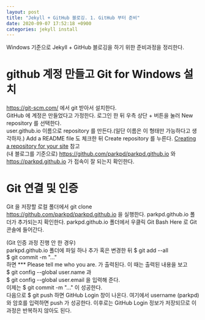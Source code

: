 ```yaml
---
layout: post
title: "Jekyll + GitHub 블로깅. 1. GitHub 부터 준비"
date: 2020-09-07 17:52:18 +0900
categories: jekyll install
---
```

Windows 기준으로 Jekyll + GitHub 블로깅을 하기 위한 준비과정을 정리한다.  
# github 계정 만들고 Git for Windows 설치
<https://git-scm.com/> 에서 git 받아서 설치한다.  
GitHub 에 계정은 만들었다고 가정한다. 로그인 한 뒤 우측 상단 + 버튼을 눌러 New repository 를 선택한다.  
user.github.io 이름으로 repository 를 만든다.(일단 이름은 이 형태만 가능하다고 생각하자.) Add a README file 도 체크한 뒤 Create repository 를 누른다. [Creating a repository for your site](https://docs.github.com/en/github/working-with-github-pages/creating-a-github-pages-site-with-jekyll#creating-a-repository-for-your-site) 참고  
(내 블로그를 기준으로) <https://github.com/parkpd/parkpd.github.io> 와 <https://parkpd.github.io> 가 접속이 잘 되는지 확인한다.

# Git 연결 및 인증
Git 을 저장할 로컬 폴더에서 git clone https://github.com/parkpd/parkpd.github.io 을 실행한다. parkpd.github.io 폴더가 추가되는지 확인한다. parkpd.github.io 폴더에서 우클릭 Git Bash Here 로 Git 콘솔에 들어간다.

(Git 인증 과정 진행 안 한 경우)  
parkpd.github.io 폴더에 파일 하나 추가 혹은 변경한 뒤
$ git add --all  
$ git commit -m "..."  
하면 *** Please tell me who you are. 가 출력된다. 이 때는 출력된 내용을 보고  
$ git config --global user.name 과  
$ git config --global user.email 을 입력해 준다.  
이제는 $ git commit -m "..." 이 성공한다.  
다음으로 $ git push 하면 GitHub Login 창이 나온다. 여기에서 username (parkpd) 와 암호를 입력하면 push 가 성공한다. 이후로는 GitHub Login 정보가 저장되므로 이 과정은 반복하지 않아도 된다.
